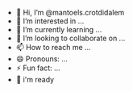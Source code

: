 - 👋 Hi, I’m @mantoels.crotdidalem
- 👀 I’m interested in ...
- 🌱 I’m currently learning ...
- 💞️ I’m looking to collaborate on ...
- 📫 How to reach me ...
- 😄 Pronouns: ...
- ⚡ Fun fact: ...
- 🤤 i'm ready
<!---
mantoels/mantoels is a ✨ special ✨ repository because its `README.md` (this file) appears on your GitHub profile.
You can click the Preview link to take a look at your changes.
--->
